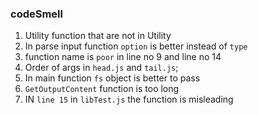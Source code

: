 ### codeSmell 
1. Utility function that are not  in Utility 
2. In parse input function ```option``` is better instead of `type`
3. function name is `poor` in line no 9 and line no 14
4. Order of args in `head.js` and `tail.js`;
5. In main function `fs` object is better to pass 
6. `GetOutputContent` function is too long 
7. IN  `line 15` in `libTest.js` the function is misleading
